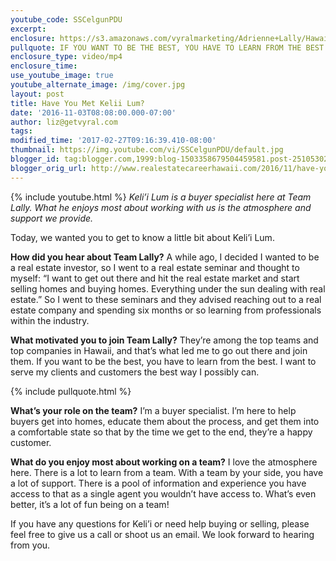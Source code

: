 ```yaml
---
youtube_code: SSCelgunPDU
excerpt:
enclosure: https://s3.amazonaws.com/vyralmarketing/Adrienne+Lally/Hawaii+Real+Estate+Agent+-+Have+You+Met+Keli%27i+Lum.mp4
pullquote: IF YOU WANT TO BE THE BEST, YOU HAVE TO LEARN FROM THE BEST.
enclosure_type: video/mp4
enclosure_time:
use_youtube_image: true
youtube_alternate_image: /img/cover.jpg
layout: post
title: Have You Met Kelii Lum?
date: '2016-11-03T08:08:00.000-07:00'
author: liz@getvyral.com
tags:
modified_time: '2017-02-27T09:16:39.410-08:00'
thumbnail: https://img.youtube.com/vi/SSCelgunPDU/default.jpg
blogger_id: tag:blogger.com,1999:blog-1503358679504459581.post-2510530281867404801
blogger_orig_url: http://www.realestatecareerhawaii.com/2016/11/have-you-met-kelii-lum.html
---
```

{% include youtube.html %}
*Keli’i Lum is a buyer specialist here at Team Lally. What he enjoys most about working with us is the atmosphere and support we provide.*

Today, we wanted you to get to know a little bit about Keli’i Lum.

**How did you hear about Team Lally?**
A while ago, I decided I wanted to be a real estate investor, so I went to a real estate seminar and thought to myself: “I want to get out there and hit the real estate market and start selling homes and buying homes. Everything under the sun dealing with real estate.” So I went to these seminars and they advised reaching out to a real estate company and spending six months or so learning from professionals within the industry.

**What motivated you to join Team Lally?**
They’re among the top teams and top companies in Hawaii, and that’s what led me to go out there and join them. If you want to be the best, you have to learn from the best. I want to serve my clients and customers the best way I possibly can.

{% include pullquote.html %}

**What’s your role on the team?**
I’m a buyer specialist. I’m here to help buyers get into homes, educate them about the process, and get them into a comfortable state so that by the time we get to the end, they’re a happy customer.

**What do you enjoy most about working on a team?**
I love the atmosphere here. There is a lot to learn from a team. With a team by your side, you have a lot of support. There is a pool of information and experience you have access to that as a single agent you wouldn’t have access to. What’s even better, it’s a lot of fun being on a team!

If you have any questions for Keli’i or need help buying or selling, please feel free to give us a call or shoot us an email. We look forward to hearing from you.
